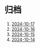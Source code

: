 # 归档

<!-- BEGIN -->

1. [2024-10-17](./2024-10-17)
1. [2024-10-16](./2024-10-16)
1. [2024-10-15](./2024-10-15)
1. [2024-10-14](./2024-10-14)

<!-- END -->
